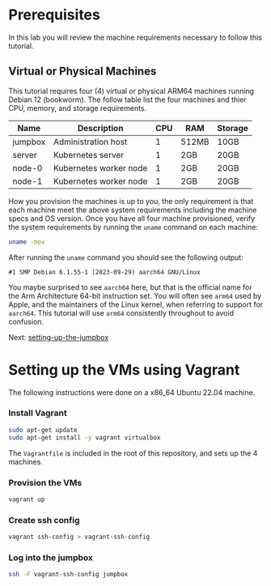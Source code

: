 # Prerequisites

In this lab you will review the machine requirements necessary to follow this tutorial.

## Virtual or Physical Machines

This tutorial requires four (4) virtual or physical ARM64 machines running Debian 12 (bookworm). The follow table list the four machines and thier CPU, memory, and storage requirements.

| Name    | Description            | CPU | RAM   | Storage |
|---------|------------------------|-----|-------|---------|
| jumpbox | Administration host    | 1   | 512MB | 10GB    |
| server  | Kubernetes server      | 1   | 2GB   | 20GB    |
| node-0  | Kubernetes worker node | 1   | 2GB   | 20GB    |
| node-1  | Kubernetes worker node | 1   | 2GB   | 20GB    |

How you provision the machines is up to you, the only requirement is that each machine meet the above system requirements including the machine specs and OS version. Once you have all four machine provisioned, verify the system requirements by running the `uname` command on each machine:

```bash
uname -mov
```

After running the `uname` command you should see the following output:

```text
#1 SMP Debian 6.1.55-1 (2023-09-29) aarch64 GNU/Linux
```

You maybe surprised to see `aarch64` here, but that is the official name for the Arm Architecture 64-bit instruction set. You will often see `arm64` used by Apple, and the maintainers of the Linux kernel, when referring to support for `aarch64`. This tutorial will use `arm64` consistently throughout to avoid confusion.

Next: [setting-up-the-jumpbox](02-jumpbox.md)

# Setting up the VMs using Vagrant
The following instructions were done on a x86_64 Ubuntu 22.04 machine.

### Install Vagrant
```bash
sudo apt-get update
sudo apt-get install -y vagrant virtualbox
```

The `Vagrantfile` is included in the root of this repository, and sets up the 4 machines.

### Provision the VMs
```bash
vagrant up
```

### Create ssh config
```bash
vagrant ssh-config > vagrant-ssh-config
```

### Log into the jumpbox
```bash
ssh -F vagrant-ssh-config jumpbox
```
